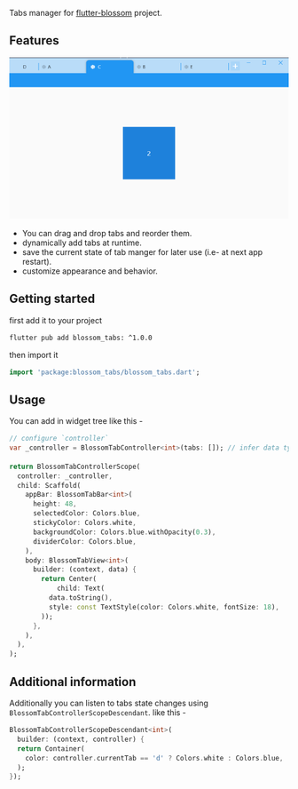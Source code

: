 Tabs manager for [flutter-blossom](https://github.com/flutter-blossom/) project.

## Features

![](https://github.com/flutter-blossom/blossom_tabs/blob/master/assets/example.png)

 - You can drag and drop tabs and reorder them.
 - dynamically add tabs at runtime.
 - save the current state of tab manger for later use (i.e- at next app restart).
 - customize appearance and behavior.

## Getting started

first add it to your project

```bash
flutter pub add blossom_tabs: ^1.0.0

```
then import it

```dart
import 'package:blossom_tabs/blossom_tabs.dart';
```

## Usage

You can add in widget tree like this - 

```dart
// configure `controller`
var _controller = BlossomTabController<int>(tabs: []); // infer data type for easy access

return BlossomTabControllerScope(
  controller: _controller,
  child: Scaffold(
    appBar: BlossomTabBar<int>(
      height: 48,
      selectedColor: Colors.blue,
      stickyColor: Colors.white,
      backgroundColor: Colors.blue.withOpacity(0.3),
      dividerColor: Colors.blue,
    ),
    body: BlossomTabView<int>(
      builder: (context, data) {
        return Center(
            child: Text(
          data.toString(),
          style: const TextStyle(color: Colors.white, fontSize: 18),
        ));
      },
    ),
  ),
);
```

## Additional information

Additionally you can listen to tabs state changes using `BlossomTabControllerScopeDescendant`. like this -

```dart
BlossomTabControllerScopeDescendant<int>(
  builder: (context, controller) {
  return Container(
    color: controller.currentTab == 'd' ? Colors.white : Colors.blue,
  );
});
```
